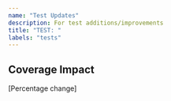 ```yaml
---
name: "Test Updates"
description: For test additions/improvements
title: "TEST: "
labels: "tests"
---
```


## Coverage Impact

[Percentage change]
